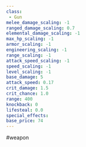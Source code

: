 ```yaml
---
class: 
 - Gun
melee_damage_scaling: -1
ranged_damage_scaling: 0.7
elemental_damage_scaling: -1
max_hp_scaling: -1
armor_scaling: -1
engineering_scaling: -1
range_scaling: -1
attack_speed_scaling: -1
speed_scaling: -1
level_scaling: -1
base_damage: 5
attack_speed: 0.17
crit_damage: 1.5
crit_chance: 1.0
range: 400
knockback: 0
lifesteal: 0.0
special_effects: 
base_price: 74
---
```

#weapon